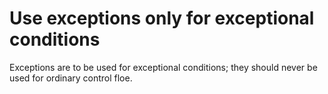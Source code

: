 # Use exceptions only for exceptional conditions

Exceptions are to be used for exceptional conditions; they should never be used for ordinary control floe.